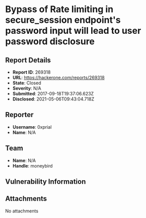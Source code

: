 # Bypass of Rate limiting in secure_session endpoint's password input will lead to user password disclosure 

## Report Details
- **Report ID**: 269318
- **URL**: https://hackerone.com/reports/269318
- **State**: Closed
- **Severity**: N/A
- **Submitted**: 2017-09-18T19:37:06.623Z
- **Disclosed**: 2021-05-06T09:43:04.718Z

## Reporter
- **Username**: 0xprial
- **Name**: N/A

## Team
- **Name**: N/A
- **Handle**: moneybird

## Vulnerability Information


## Attachments
No attachments
